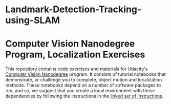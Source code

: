 # Landmark-Detection-Tracking-using-SLAM
# Computer Vision Nanodegree Program, Localization Exercises

This repository contains code exercises and materials for Udacity's [Computer Vision Nanodegree](https://www.udacity.com/course/computer-vision-nanodegree--nd891) program. It consists of tutorial notebooks that demonstrate, or challenge you to complete, object motion and localization methods. These notebooks depend on a number of software packages to run, and so, we suggest that you create a local environment with these dependencies by following the instructions in the [linked set of instructions](https://github.com/udacity/CVND_Exercises/blob/master/README.md).
